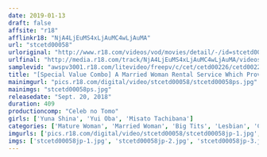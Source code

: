 ```yaml
---
date: 2019-01-13
draft: false
affsite: "r18"
afflinkr18: "NjA4LjEuMS4xLjAuMC4wLjAuMA"
url: "stcetd00058"
urloriginal: "http://www.r18.com/videos/vod/movies/detail/-/id=stcetd00058"
urlfinal: "http://media.r18.com/track/NjA4LjEuMS4xLjAuMC4wLjAuMA/videos/vod/movies/detail/-/id=stcetd00058"
samplevid: "awspv3001.r18.com/litevideo/freepv/c/cet/cetd00226/cetd00226_dmb_w.mp4"
title: "[Special Value Combo] A Married Woman Rental Service Which Provides You Anything You Want She's At The Marrying Age And Addicted To Lesbian Lust A Tanned Call Girl"
mainimgurl: "pics.r18.com/digital/video/stcetd00058/stcetd00058ps.jpg"
mainimgs: "stcetd00058ps.jpg"
releasedate: "Sept. 20, 2018"
duration: 409
productioncomp: "Celeb no Tomo"
girls: ['Yuna Shina', 'Yui Oba', 'Misato Tachibana']
categories: ['Mature Woman', 'Married Woman', 'Big Tits', 'Lesbian', 'Creampie', 'Set Items']
imgurls: ['pics.r18.com/digital/video/stcetd00058/stcetd00058jp-1.jpg', 'pics.r18.com/digital/video/stcetd00058/stcetd00058jp-2.jpg', 'pics.r18.com/digital/video/stcetd00058/stcetd00058jp-3.jpg', 'pics.r18.com/digital/video/stcetd00058/stcetd00058jp-4.jpg', 'pics.r18.com/digital/video/stcetd00058/stcetd00058jp-5.jpg', 'pics.r18.com/digital/video/stcetd00058/stcetd00058jp-6.jpg', 'pics.r18.com/digital/video/stcetd00058/stcetd00058jp-7.jpg', 'pics.r18.com/digital/video/stcetd00058/stcetd00058jp-8.jpg', 'pics.r18.com/digital/video/stcetd00058/stcetd00058jp-9.jpg', 'pics.r18.com/digital/video/stcetd00058/stcetd00058jp-10.jpg', 'pics.r18.com/digital/video/stcetd00058/stcetd00058jp-11.jpg', 'pics.r18.com/digital/video/stcetd00058/stcetd00058jp-12.jpg', 'pics.r18.com/digital/video/stcetd00058/stcetd00058jp-13.jpg', 'pics.r18.com/digital/video/stcetd00058/stcetd00058jp-14.jpg', 'pics.r18.com/digital/video/stcetd00058/stcetd00058jp-15.jpg', 'pics.r18.com/digital/video/stcetd00058/stcetd00058jp-16.jpg', 'pics.r18.com/digital/video/stcetd00058/stcetd00058jp-17.jpg', 'pics.r18.com/digital/video/stcetd00058/stcetd00058jp-18.jpg', 'pics.r18.com/digital/video/stcetd00058/stcetd00058jp-19.jpg', 'pics.r18.com/digital/video/stcetd00058/stcetd00058jp-20.jpg']
imgs: ['stcetd00058jp-1.jpg', 'stcetd00058jp-2.jpg', 'stcetd00058jp-3.jpg', 'stcetd00058jp-4.jpg', 'stcetd00058jp-5.jpg', 'stcetd00058jp-6.jpg', 'stcetd00058jp-7.jpg', 'stcetd00058jp-8.jpg', 'stcetd00058jp-9.jpg', 'stcetd00058jp-10.jpg', 'stcetd00058jp-11.jpg', 'stcetd00058jp-12.jpg', 'stcetd00058jp-13.jpg', 'stcetd00058jp-14.jpg', 'stcetd00058jp-15.jpg', 'stcetd00058jp-16.jpg', 'stcetd00058jp-17.jpg', 'stcetd00058jp-18.jpg', 'stcetd00058jp-19.jpg', 'stcetd00058jp-20.jpg']
---
```

